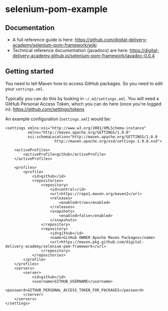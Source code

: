 # selenium-pom-example

## Documentation

- A full reference guide is here: https://github.com/digital-delivery-academy/selenium-pom-framework/wiki
- Technical reference documentation (javadocs) are here: https://digital-delivery-academy.github.io/selenium-pom-framework/javadoc-0.0.4

## Getting started

You need to tell Maven how to access GitHub packages.  So you need to edit your `settings.xml`.

Typically you can do this by looking in `~/.m2/settings.xml`.  You will need a GitHub Personal Access Token, which
you can do here (once you're logged in): https://github.com/settings/tokens

An example configuration (`settings.xml`) would be:

```
<settings xmlns:xsi="http://www.w3.org/2001/XMLSchema-instance"
          xmlns="http://maven.apache.org/SETTINGS/1.0.0"
          xsi:schemaLocation="http://maven.apache.org/SETTINGS/1.0.0
                      http://maven.apache.org/xsd/settings-1.0.0.xsd">

    <activeProfiles>
        <activeProfile>github</activeProfile>
    </activeProfiles>

    <profiles>
        <profile>
            <id>github</id>
            <repositories>
                <repository>
                    <id>central</id>
                    <url>https://repo1.maven.org/maven2</url>
                    <releases>
                        <enabled>true</enabled>
                    </releases>
                    <snapshots>
                        <enabled>false</enabled>
                    </snapshots>
                </repository>
                <repository>
                    <id>github</id>
                    <name>GitHub OWNER Apache Maven Packages</name>
                    <url>https://maven.pkg.github.com/digital-delivery-academy/selenium-pom-framework</url>
                </repository>
            </repositories>
        </profile>
    </profiles>
    <servers>
        <server>
            <id>github</id>
            <username>GITHUB_USERNAME</username>
            <password>GITHUB_PERSONAL_ACCESS_TOKEN_FOR_PACKAGES</password>
        </server>
    </servers>
</settings>
```
